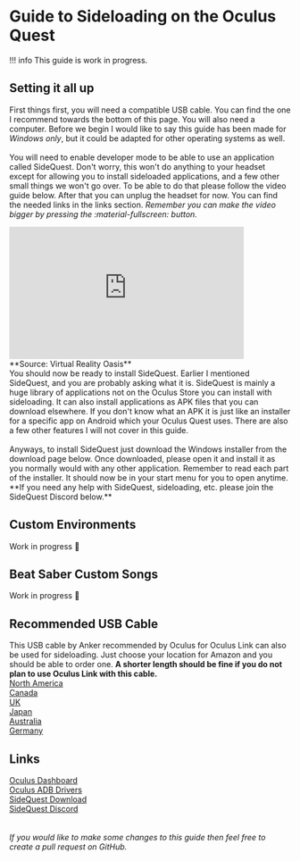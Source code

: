 # Guide to Sideloading on the Oculus Quest
!!! info
    This guide is work in progress.
## Setting it all up
First things first, you will need a compatible USB cable. You can find the one I recommend towards the bottom of this page. You will also need a computer. Before we begin I would like to say this guide has been made for _Windows only_, but it could be
adapted for other operating systems as well. <br/><br/>You will need to enable developer mode to be able to use an application called SideQuest. Don't worry, this won't do anything to your headset except for allowing you to install sideloaded
applications, and a few other small things we won't go over. To be able to do that please follow the video guide below. After that you can unplug the headset for now. You can find the needed links in the links section.
_Remember you can make the video bigger by pressing the :material-fullscreen: button._<br/>
<iframe style="border:0;width:420px;height:237px;" src="https://www.youtube.com/embed/nlflUCGOuHo?start=100&end=219&modestbranding=1&rel=0" allowfullscreen></iframe>
<br/>**Source: Virtual Reality Oasis**<br/>
You should now be ready to install SideQuest. Earlier I mentioned SideQuest, and you are probably asking what it is. SideQuest is mainly a huge library of applications not on the Oculus Store you can install with sideloading.
It can also install applications as APK files that you can download elsewhere. If you don't know what an APK it is just like an installer for a specific app on Android which your Oculus Quest uses.
There are also a few other features I will not cover in this guide.<br/><br/>Anyways, to install SideQuest just download the Windows installer from the download page below. Once downloaded, please open it and install it as you normally would with any
other application. Remember to read each part of the installer. It should now be in your start menu for you to open anytime.<br/>**If you need any help with SideQuest, sideloading, etc. please join the SideQuest Discord below.**

## Custom Environments
Work in progress :construction:

## Beat Saber Custom Songs
Work in progress :construction:

## Recommended USB Cable
This USB cable by Anker recommended by Oculus for Oculus Link can also be used for sideloading. Just choose your location for Amazon and you should be able to order one.
**A shorter length should be fine if you do not plan to use Oculus Link with this cable.**
<br/>[North America](https://www.amazon.com/gp/product/B01MZIPYPY/)
<br/>[Canada](https://www.amazon.ca/dp/B01MZIPYPY/)
<br/>[UK](https://www.amazon.co.uk/dp/B01MZIPYPY/)
<br/>[Japan](https://www.amazon.co.jp/dp/B01MZIPYPY/)
<br/>[Australia](https://www.amazon.com.au/dp/B01MZIPYPY/)
<br/>[Germany](https://www.amazon.de/dp/B01MZIPYPY/)

## Links
[Oculus Dashboard](https://dashboard.oculus.com)
<br/>[Oculus ADB Drivers](https://developer.oculus.com/downloads/package/oculus-adb-drivers/)
<br/>[SideQuest Download](https://sidequestvr.com/setup-howto)
<br/>[SideQuest Discord](https://discord.me/sidequestvr)
<br/><br/><br/>
_If you would like to make some changes to this guide then feel free to create a pull request on GitHub._
